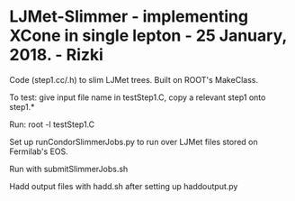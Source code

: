 # LJMet-Slimmer - implementing XCone in single lepton -  25 January, 2018. - Rizki

Code (step1.cc/.h) to slim LJMet trees. Built on ROOT's MakeClass.

To test: give input file name in testStep1.C, copy a relevant step1 onto step1.*

Run: root -l testStep1.C


Set up runCondorSlimmerJobs.py to run over LJMet files stored on Fermilab's EOS.

Run with submitSlimmerJobs.sh

Hadd output files with hadd.sh after setting up haddoutput.py


